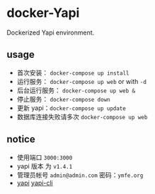 # docker-Yapi

Dockerized Yapi environment.

## usage

* 首次安装：  `docker-compose up install`
* 运行服务：  `docker-compose up web` or with `-d`
* 后台运行服务：  `docker-compose up web &`
* 停止服务：  `docker-compose down`
* 更新 yapi：`docker-compose up update` 
* 数据库连接失败请多次 `docker-compose up web`

## notice

* 使用端口 `3000:3000`
* yapi 版本 为 `v1.4.1`
* 管理员帐号 `admin@admin.com` 密码：`ymfe.org`
* [yapi](https://github.com/YMFE/yapi) [yapi-cli](https://github.com/YMFE/yapi-cli) 